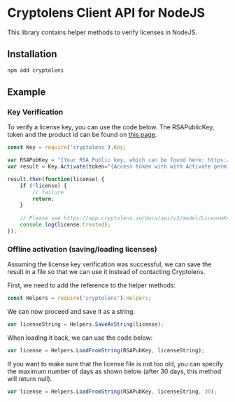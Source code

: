 # Cryptolens Client API for NodeJS

This library contains helper methods to verify licenses in NodeJS.

## Installation

```bash 
npm add cryptolens
```

## Example

### Key Verification
To verify a license key, you can use the code below. The RSAPublicKey, token and the product id can be found on [this page](https://help.cryptolens.io/examples/key-verification).

```js
const Key = require('cryptolens').Key;

var RSAPubKey = "{Your RSA Public key, which can be found here: https://app.cryptolens.io/User/Security}";
var result = Key.Activate(token="{Access token with with Activate permission}", RSAPubKey, ProductId=3349, Key="GEBNC-WZZJD-VJIHG-GCMVD", MachineCode=Helpers.GetMachineCode());

result.then(function(license) {
    if (!license) {
        // failure
        return;
    }
    
    // Please see https://app.cryptolens.io/docs/api/v3/model/LicenseKey for a complete list of parameters.
    console.log(license.Created);
});
```

### Offline activation (saving/loading licenses)
Assuming the license key verification was successful, we can save the result in a file so that we can use it instead of contacting Cryptolens.

First, we need to add the reference to the helper methods:

```js
const Helpers = require('cryptolens').Helpers;
```

We can now proceed and save it as a string.

```js
var licenseString = Helpers.SaveAsString(license);
```

When loading it back, we can use the code below:
```js
var license = Helpers.LoadFromString(RSAPubKey, licenseString);
```

If you want to make sure that the license file is not too old, you can specify the maximum number of days as shown below (after 30 days, this method will return null).
```js
var license = Helpers.LoadFromString(RSAPubKey, licenseString, 30);
```


